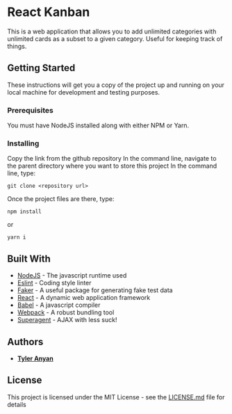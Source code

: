 # React Kanban

This is a web application that allows you to add unlimited categories with unlimited cards as a subset to a given category. Useful for keeping track of things.

## Getting Started

These instructions will get you a copy of the project up and running on your local machine for development and testing purposes.

### Prerequisites

You must have NodeJS installed along with either NPM or Yarn.

### Installing

Copy the link from the github repository
In the command line, navigate to the parent directory where you want to store this project
In the command line, type:
```
git clone <repository url>
```
Once the project files are there, type:
```
npm install
```
or
```
yarn i
```

## Built With

* [NodeJS](https://nodejs.org) - The javascript runtime used
* [Eslint](https://eslint.org/) - Coding style linter
* [Faker](https://www.npmjs.com/package/faker) - A useful package for generating fake test data
* [React](https://reactjs.org/) - A dynamic web application framework
* [Babel](https://babeljs.io/) - A javascript compiler
* [Webpack](https://webpack.js.org/) - A robust bundling tool
* [Superagent](https://visionmedia.github.io/superagent/) - AJAX with less suck!


## Authors

* [**Tyler Anyan**](http://tyleranyan.com/)

## License

This project is licensed under the MIT License - see the [LICENSE.md](LICENSE.md) file for details
